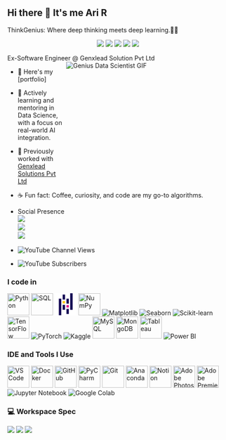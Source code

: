 ## Hi there 👋 It's me Ari R
ThinkGenius: Where deep thinking meets deep learning.🤖🧠

<p align="center">
  <img src="https://img.shields.io/badge/Machine_Learning-%E2%9C%94-green?style=for-the-badge"/>
  <img src="https://img.shields.io/badge/Deep_Learning-%E2%9C%94-blue?style=for-the-badge"/>
  <img src="https://img.shields.io/badge/Data_Science-%E2%9C%94-yellow?style=for-the-badge"/>
  <img src="https://img.shields.io/badge/Self--Taught-%E2%9C%94-orange?style=for-the-badge"/>
  <img src="https://img.shields.io/badge/AI_Engineer-%E2%9C%94-red?style=for-the-badge"/>
</p>

Ex-Software Engineer @ Genxlead Solution Pvt Ltd
<img align="right" width="370" height="290" src="https://media.giphy.com/media/3o6gE8snazc3WdXIqQ/giphy.gif" alt="Genius Data Scientist GIF"/>
- 🔭 Here's my [portfolio]                                                
- 🌱 Actively learning and mentoring in Data Science, with a focus on real-world AI integration.
- 💼 Previously worked with [Genxlead Solutions Pvt Ltd](https://www.genxlead.com/)
- ☕ Fun fact: Coffee, curiosity, and code are my go-to algorithms.

- Social Presence
<br /> [<img src="https://img.shields.io/badge/X-000000?style=for-the-badge&logo=x&logoColor=white" />](https://x.com/ari_r_1) <br /> [<img src="https://img.shields.io/badge/LinkedIn-0077B5?style=for-the-badge&logo=linkedin&logoColor=white" />](https://www.linkedin.com/in/r-ari/) <br/> [<img src="https://img.shields.io/badge/instagram-d62976?style=for-the-badge&logo=instagram&logoColor=white" />](https://www.instagram.com/iam_josephari/)
- ![YouTube Channel Views](https://img.shields.io/badge/Views-94K-red?style=for-the-badge&logo=youtube&logoColor=white)  
- ![YouTube Subscribers](https://img.shields.io/badge/Subscribers-1.25K-red?style=for-the-badge&logo=youtube&logoColor=white)

### I code in
<img height="50" width="50" src="https://img.icons8.com/color/48/000000/python.png" title="Python"/> <img height="50" width="50" src="https://img.icons8.com/color/48/000000/sql.png" title="SQL"/> <img height="50" src="https://github.com/devicons/devicon/blob/master/icons/pandas/pandas-original.svg" title="Pandas"/> <img height="50" width="50" src="https://img.icons8.com/color/48/000000/numpy.png" title="NumPy"/> <img height="50" src="https://matplotlib.org/_static/logo2_compressed.svg" title="Matplotlib"/> <img height="50" src="https://seaborn.pydata.org/_static/logo-wide-lightbg.svg" title="Seaborn"/> <img height="50" src="https://upload.wikimedia.org/wikipedia/commons/0/05/Scikit_learn_logo_small.svg" title="Scikit-learn"/> <img height="50" width="50" src="https://img.icons8.com/color/48/000000/tensorflow.png" title="TensorFlow"/> <img height="50" src="https://pytorch.org/assets/images/pytorch-logo.png" title="PyTorch"/> <img height="50" src="https://upload.wikimedia.org/wikipedia/commons/7/7c/Kaggle_logo.png" title="Kaggle"/> <img height="50" width="50" src="https://img.icons8.com/color/48/000000/mysql-logo.png" title="MySQL"/> <img height="50" width="50" src="https://img.icons8.com/color/48/000000/mongodb.png" title="MongoDB"/> <img height="50" width="50" src="https://img.icons8.com/color/48/000000/tableau-software.png" title="Tableau"/> <img height="50" src="https://upload.wikimedia.org/wikipedia/commons/c/cf/New_Power_BI_Logo.svg" title="Power BI"/>

### IDE and Tools I Use
<img height="50" width="50" src="https://img.icons8.com/color/48/000000/visual-studio-code-2019.png" title="VS Code"/> <img height="50" width="50" src="https://img.icons8.com/color/48/000000/docker.png" title="Docker"/> <img height="50" width="50" src="https://img.icons8.com/fluency/48/github.png" title="GitHub"/> <img height="50" width="50" src="https://img.icons8.com/color/48/000000/pycharm.png" title="PyCharm"/> <img height="50" width="50" src="https://img.icons8.com/color/48/000000/git.png" title="Git"/> <img height="50" width="50" src="https://img.icons8.com/dusk/64/000000/anaconda.png" title="Anaconda"/> <img height="50" width="50" src="https://img.icons8.com/color/48/000000/notion--v1.png" title="Notion"/> <img height="50" width="50" src="https://img.icons8.com/doodle/48/000000/adobe-photoshop.png" title="Adobe Photoshop"/> <img height="50" width="50" src="https://img.icons8.com/color/48/000000/adobe-premiere-pro.png" title="Adobe Premiere Pro"/> <img height="50" src="https://upload.wikimedia.org/wikipedia/commons/3/38/Jupyter_logo.svg" title="Jupyter Notebook"/> <img height="50" src="https://upload.wikimedia.org/wikipedia/commons/6/6b/Colaboratory_logo.svg" title="Google Colab"/>

### 💻 Workspace Spec
<img height="30" src="https://img.shields.io/badge/Lenovo-Ideapad_Gaming_3-0B3D91?style=for-the-badge&logo=lenovo&logoColor=white"/> <img height="30" src="https://img.shields.io/badge/AMD-Ryzen_7_6800H-ED1C24?style=for-the-badge&logo=amd&logoColor=white"/> <img height="30" src="https://img.shields.io/badge/NVIDIA-RTX_3060-76B900?style=for-the-badge&logo=nvidia&logoColor=white"/>
